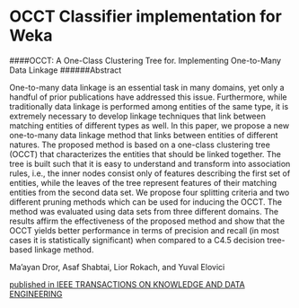 # OCCT Classifier implementation for Weka


####OCCT: A One-Class Clustering Tree for. Implementing One-to-Many Data Linkage
######Abstract

One-to-many data linkage is an essential task in many domains, yet only a handful of prior publications have addressed this
issue. Furthermore, while traditionally data linkage is performed among entities of the same type, it is extremely necessary to develop
linkage techniques that link between matching entities of different types as well. In this paper, we propose a new one-to-many data
linkage method that links between entities of different natures. The proposed method is based on a one-class clustering tree (OCCT)
that characterizes the entities that should be linked together. The tree is built such that it is easy to understand and transform into
association rules, i.e., the inner nodes consist only of features describing the first set of entities, while the leaves of the tree represent
features of their matching entities from the second data set. We propose four splitting criteria and two different pruning methods which
can be used for inducing the OCCT. The method was evaluated using data sets from three different domains. The results affirm the
effectiveness of the proposed method and show that the OCCT yields better performance in terms of precision and recall (in most
cases it is statistically significant) when compared to a C4.5 decision tree-based linkage method.

Ma’ayan Dror, Asaf Shabtai, Lior Rokach, and Yuval Elovici

[published in IEEE TRANSACTIONS ON KNOWLEDGE AND DATA ENGINEERING](http://ieeexplore.ieee.org/stamp/stamp.jsp?arnumber=6427741)
